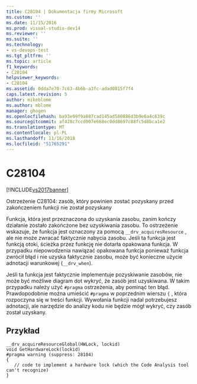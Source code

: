 ```yaml
---
title: C28104 | Dokumentacja firmy Microsoft
ms.custom: ''
ms.date: 11/15/2016
ms.prod: visual-studio-dev14
ms.reviewer: ''
ms.suite: ''
ms.technology:
- vs-devops-test
ms.tgt_pltfrm: ''
ms.topic: article
f1_keywords:
- C28104
helpviewer_keywords:
- C28104
ms.assetid: 0dda7e70-7c63-4b6b-a3fc-adad0815f7f4
caps.latest.revision: 5
author: mikeblome
ms.author: mblome
manager: ghogen
ms.openlocfilehash: ba93e99f9a887cad145ad580886d3b9e6a4c639c
ms.sourcegitcommit: af428c7ccd007e668ec0dd8697c88fc5d8bca1e2
ms.translationtype: MT
ms.contentlocale: pl-PL
ms.lasthandoff: 11/16/2018
ms.locfileid: "51765291"
---
```

# <a name="c28104"></a>C28104
[!INCLUDE[vs2017banner](../includes/vs2017banner.md)]

Ostrzeżenie C28104: zasób, który powinien zostać pozyskany przed zakończeniem funkcji nie został pozyskany  
  
 Funkcja, która jest przeznaczona do uzyskania zasobu, zanim kończy działanie zostało zakończone bez uzyskiwania zasobu. To ostrzeżenie wskazuje, że funkcja jest oznaczony za pomocą `__drv_acquiresResource` , ale nie może zwracać faktycznie nabycia zasobu. Jeśli ta funkcja jest funkcją otoki, ścieżka przez funkcję nie dotarła opakowana funkcja. W przypadku niepowodzenia nawiązać opakowana funkcja ponieważ funkcja zwrócił błąd i nie uzyska faktycznie zasobu, może być konieczne użycie adnotacji warunkowej (`__drv_when`).  
  
 Jeśli ta funkcja jest faktycznie implementuje pozyskiwanie zasobów, nie może być możliwe diagram dot wykryć, że zasób jest uzyskiwana. W takim przypadku należy użyć `#pragma` ostrzeżenia, aby pominąć ten błąd. Prawdopodobnie można umieścić `#pragma` w poprzednim wierszu `{` , która rozpoczyna się w treści funkcji. Wywołania funkcji nadal potrzebujesz adnotacji, ale narzędzie do analizy kodu nie będzie mógł wykryć, czy zasób został uzyskany.  
  
## <a name="example"></a>Przykład  
  
```  
__drv_acquireResourceGlobal(HWLock, lockid)  
void GetHardwareLock(lockid)  
#pragma warning (suppress: 28104)  
{  
   // code to implement a hardware lock (which the Code Analysis tool can't recognize)  
}  
```




